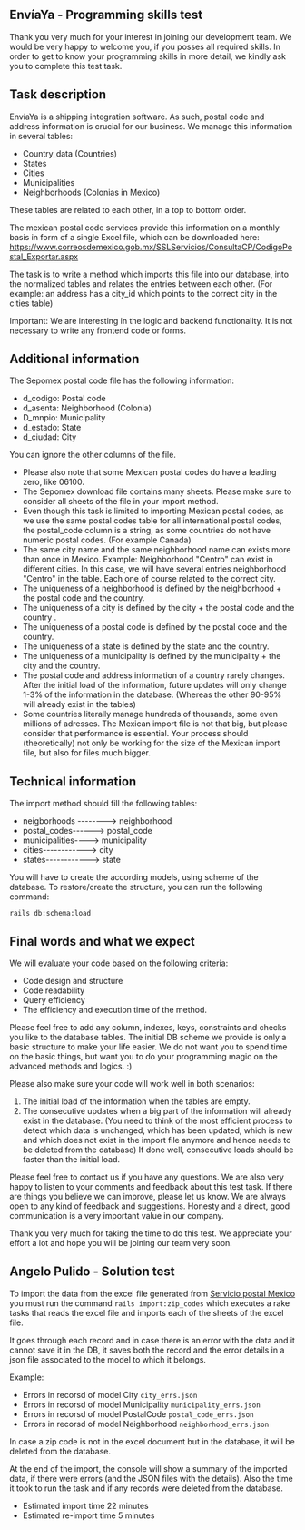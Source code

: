 ## EnvíaYa - Programming skills test

Thank you very much for your interest in joining our development team. We would be very happy to welcome you, if you posses all required skills. In order to get to know your programming skills in more detail, we kindly ask you to complete this test task.

## Task description

EnvíaYa is a shipping integration software. As such, postal code and address information is crucial for our business. We manage this information in several tables:
- Country_data (Countries)
- States
- Cities
- Municipalities
- Neighborhoods (Colonias in Mexico)

These tables are related to each other, in a top to bottom order. 

The mexican postal code services provide this information on a monthly basis in form of a single Excel file, which can be downloaded here: https://www.correosdemexico.gob.mx/SSLServicios/ConsultaCP/CodigoPostal_Exportar.aspx

The task is to write a method which imports this file into our database, into the normalized tables and relates the entries between each other. (For example: an address has a city_id which points to the correct city in the cities table)

Important: We are interesting in the logic and backend functionality. It is not necessary to write any frontend code or forms.

## Additional information

The Sepomex postal code file has the following information:
- d_codigo: Postal code
- d_asenta: Neighborhood (Colonia)
- D_mnpio: Municipality
- d_estado: State
- d_ciudad: City

You can ignore the other columns of the file.

* Please also note that some Mexican postal codes do have a leading zero, like 06100.
* The Sepomex download file contains many sheets. Please make sure to consider all sheets of the file in your import method.
* Even though this task is limited to importing Mexican postal codes, as we use the same postal codes table for all international postal codes, the postal_code column is a string, as some countries do not have numeric postal codes. (For example Canada)
* The same city name and the same neighborhood name can exists more than once in Mexico. Example: Neighborhood "Centro" can exist in different cities. In this case, we will have several entries neighborhood "Centro" in the table. Each one of course related to the correct city.
* The uniqueness of a neighborhood is defined by the neighborhood + the postal code and the country.
* The uniqueness of a city is defined by the city + the postal code and the country .
* The uniqueness of a postal code is defined by the postal code and the country.
* The uniqueness of a state is defined by the state and the country.
* The uniqueness of a municipality is defined by the municipality + the city and the country.
* The postal code and address information of a country rarely changes. After the initial load of the information, future updates will only change 1-3% of the information in the database. (Whereas the other 90-95% will already exist in the tables)
* Some countries literally manage hundreds of thousands, some even millions of adresses. The Mexican import file is not that big, but please consider that performance is essential. Your process should (theoretically) not only be working for the size of the Mexican import file, but also for files much bigger.

## Technical information

The import method should fill the following tables:

* neigborhoods --------> neighborhood
* postal_codes------> postal_code
* municipalities----> municipality
* cities------------> city
* states------------> state

You will have to create the according models, using scheme of the database. To restore/create the structure, you can run the following command:

``` rails db:schema:load ```

## Final words and what we expect

We will evaluate your code based on the following criteria:
* Code design and structure
* Code readability
* Query efficiency
* The efficiency and execution time of the method.

Please feel free to add any column, indexes, keys, constraints and checks you like to the database tables. The initial DB scheme we provide is only a basic structure to make your life easier. We do not want you to spend time on the basic things, but want you to do your programming magic on the advanced methods and logics. :)

Please also make sure your code will work well in both scenarios: 
1. The initial load of the information when the tables are empty.
2. The consecutive updates when a big part of the information will already exist in the database. (You need to think of the most efficient process to detect which data is unchanged, which has been updated, which is new and which does not exist in the import file anymore and hence needs to be deleted from the database) If done well, consecutive loads should be faster than the initial load.

Please feel free to contact us if you have any questions. We are also very happy to listen to your comments and feedback about this test task. If there are things you believe we can improve, please let us know. We are always open to any kind of feedback and suggestions. Honesty and a direct, good communication is a very important value in our company.

Thank you very much for taking the time to do this test. We appreciate your effort a lot and hope you will be joining our team very soon.

## Angelo Pulido - Solution test

To import the data from the excel file generated from [Servicio postal Mexico](https://www.correosdemexico.gob.mx/SSLServicios/ConsultaCP/CodigoPostal_Exportar.aspx) 
you must run the command ``` rails import:zip_codes ``` which executes a rake tasks that reads the excel file and imports each of the sheets of the excel file.

It goes through each record and in case there is an error with the data and it cannot save it in the DB, it saves both the record and the error details in a json file associated to the model to which it belongs. 

Example: 

- Errors in recorsd of model City ``` city_errs.json ``` 
- Errors in recorsd of model Municipality ``` municipality_errs.json ``` 
- Errors in recorsd of model PostalCode ``` postal_code_errs.json ``` 
- Errors in recorsd of model Neighborhood ``` neighborhood_errs.json ``` 

In case a zip code is not in the excel document but in the database, it will be deleted from the database. 

At the end of the import, the console will show a summary of the imported data, if there were errors (and the JSON files with the details). Also the time it took to run the task and if any records were deleted from the database.

- Estimated import time 22 minutes
- Estimated re-import time 5 minutes